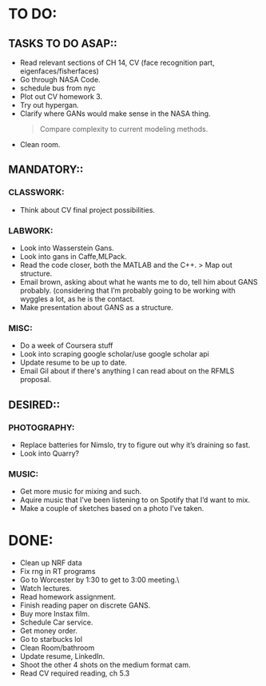 # TO DO:
## TASKS TO DO ASAP::
* Read relevant sections of CH 14, CV (face recognition part, eigenfaces/fisherfaces)
* Go through NASA Code.
* schedule bus from nyc
* Plot out CV homework 3.
* Try out hypergan.
* Clarify where GANs would make sense in the NASA thing.
     > Compare complexity to current modeling methods.
* Clean room.
## MANDATORY::
### CLASSWORK:
* Think about CV final project possibilities.
### LABWORK:
* Look into Wasserstein Gans.
* Look into gans in Caffe,MLPack.
* Read the code closer, both the MATLAB and the C++.
      > Map out structure.
* Email brown, asking about what he wants me to do, tell him about GANS probably. (considering that I’m probably going to be working with wyggles a lot, as he is the contact. 
* Make presentation about GANS as a structure.
### MISC:
* Do a week of Coursera stuff
* Look into scraping google scholar/use google scholar api
* Update resume to be up to date.
* Email Gil about if there's anything I can read about on the RFMLS proposal.
## DESIRED::
### PHOTOGRAPHY:
* Replace batteries for Nimslo, try to figure out why it’s draining so fast.
* Look into Quarry?
### MUSIC:
* Get more music for mixing and such.
* Aquire music that I’ve been listening to on Spotify that I’d want to mix.
* Make a couple of sketches based on a photo I’ve taken.

# DONE:
* Clean up NRF data
* Fix rng in RT programs
* Go to Worcester by 1:30 to get to 3:00 meeting.\
* Watch lectures.
* Read homework assignment.
* Finish reading paper on discrete GANS.
* Buy more Instax film.
* Schedule Car service.
* Get money order.
* Go to starbucks lol
* Clean Room/bathroom
* Update resume, LinkedIn.
* Shoot the other 4 shots on the medium format cam.
* Read CV required reading, ch 5.3

